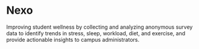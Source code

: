 # Nexo
Improving student wellness by collecting and analyzing anonymous survey data to identify trends in stress, sleep, workload, diet, and exercise, and provide actionable insights to campus administrators.
